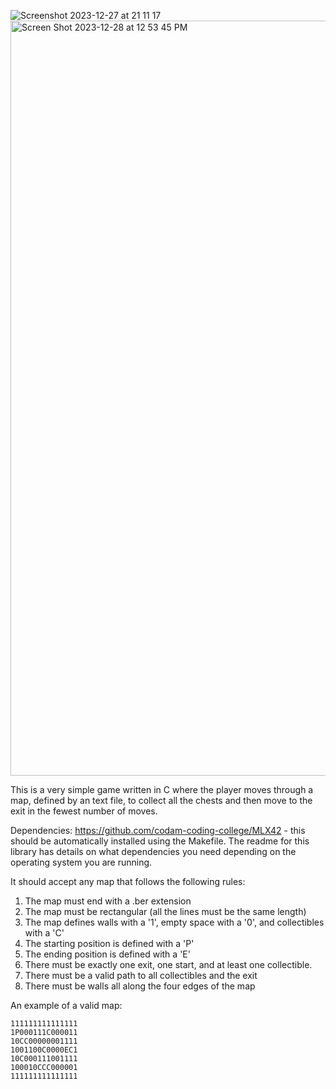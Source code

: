 ![Screenshot 2023-12-27 at 21 11 17](https://github.com/KrolPolski/so_long/assets/47835762/633b2c74-c9c0-4e39-a5c0-14eb8e2c0246)
<img width="1208" alt="Screen Shot 2023-12-28 at 12 53 45 PM" src="https://github.com/KrolPolski/so_long/assets/47835762/fbfe0857-0c99-44f3-b046-05f348d9ba6a">

This is a very simple game written in C where the player moves through a map, defined by an text file, to collect all the chests and then move to the exit in the fewest number of moves.

Dependencies:
https://github.com/codam-coding-college/MLX42 - this should be automatically installed using the Makefile. The readme for this library has details on what dependencies you need depending on the operating system you are running.

It should accept any map that follows the following rules:
1) The map must end with a .ber extension
2) The map must be rectangular (all the lines must be the same length)
3) The map defines walls with a '1', empty space with a '0', and collectibles with a 'C'
4) The starting position is defined with a 'P'
5) The ending position is defined with a 'E'
6) There must be exactly one exit, one start, and at least one collectible.
7) There must be a valid path to all collectibles and the exit
8) There must be walls all along the four edges of the map

An example of a valid map:
```
111111111111111
1P000111C000011
10CC00000001111
1001100C0000EC1
10C000111001111
100010CCC000001
111111111111111
```


